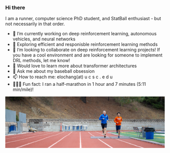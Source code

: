 ### Hi there

I am a runner, computer science PhD student, and StatBall enthusiast - but not necessarily in that order.

- 🧠 I’m currently working on deep reinforcement learning, autonomous vehicles, and neural networks
- 🐒 Exploring efficient and responisble reinforcement learning methods
- 🤝 I’m looking to collaborate on deep reinforcement learning projects! If you have a cool environment and are looking for someone to implement DRL methods, let me know!
- 🤔 Would love to learn more about transformer architectures
- 💬 Ask me about my baseball obsession 
- 📫 How to reach me: elochang(at) u c s c . e d u
- 🏃🏻‍♂️ Fun fact: I ran a half-marathon in 1 hour and 7 minutes (5:11 min/mile)! 

![](https://raw.githubusercontent.com/oliverc1623/oliverc1623/main/cropped_1600m.jpg)
